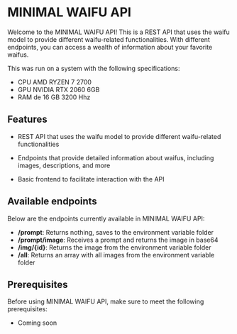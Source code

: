 # MINIMAL WAIFU API

Welcome to the MINIMAL WAIFU API! This is a REST API that uses the waifu model to provide different waifu-related functionalities. With different endpoints, you can access a wealth of information about your favorite waifus.

This was run on a system with the following specifications:

- CPU AMD RYZEN 7 2700
- GPU NVIDIA RTX 2060 6GB 
- RAM de 16 GB 3200 Hhz

## Features

- REST API that uses the waifu model to provide different waifu-related functionalities

- Endpoints that provide detailed information about waifus, including images, descriptions, and more

- Basic frontend to facilitate interaction with the API

## Available endpoints


Below are the endpoints currently available in MINIMAL WAIFU API:

- **/prompt**: Returns nothing, saves to the environment variable folder
- **/prompt/image**:  Receives a prompt and returns the image in base64
- **/img/{id}**: Returns the image from the environment variable folder
- **/all**: Returns an array with all images from the environment variable folder

## Prerequisites

Before using MINIMAL WAIFU API, make sure to meet the following prerequisites:

- Coming soon




